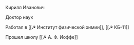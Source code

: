 Кирилл Иванович

Доктор наук

Работал в [[☭ Институт физической химии]], [[☭ КБ-11]]

Прошел школу [[☭ А. Ф. Иоффе]]